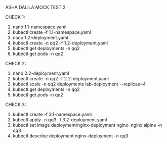 ASHA DALILA MOCK TEST 2

CHECK 1:
1. nano 1.1-namespace.yaml
2. kubectl create -f 1.1-namespace.yaml
3. nano 1.2-deployment.yaml
4. kubectl create -n qq2 -f 1.2-deployment.yaml
5. kubectl get deployments -n qq2
6. kubectl get pods -n qq2

CHECK 2:
1. nano 2.2-deployment.yaml
2. kubectl create -n qq2 -f 2.2-deployment.yaml
3. kubectl scale -n qq2 deployments lab-deployment --replicas=4
4. kubectl get deployments -n qq2
5. kubectl get pods -n qq2

CHECK 3:
1. kubectl create -f 3.1-namespace.yaml
2. kubectl apply -n qq3 -f 3.2-deployment.yaml
3. kubectl set image deployment/nginx-deployment nginx=nginx:alpine -n qq3
4. kubectl describe deployment nginx-deployment -n qq3

 
